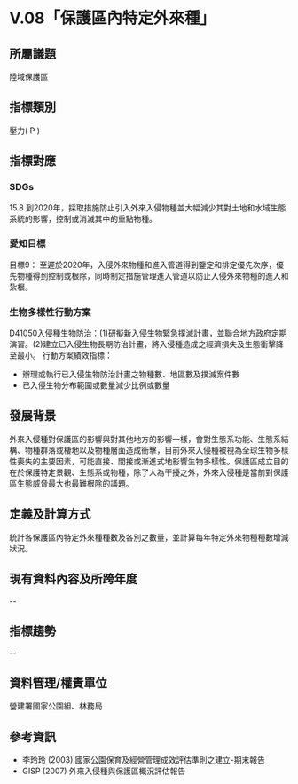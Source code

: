 # V.08「保護區內特定外來種」

<script type="text/javascript" src="http://cdn.mathjax.org/mathjax/latest/MathJax.js?config=TeX-AMS-MML_HTMLorMML"></script>


## 所屬議題
陸域保護區
## 指標類別
壓力( P )
## 指標對應
### SDGs
15.8
到2020年，採取措施防止引入外來入侵物種並大幅減少其對土地和水域生態系統的影響，控制或消滅其中的重點物種。
### 愛知目標
目標9：
至遲於2020年，入侵外來物種和進入管道得到鑒定和排定優先次序，優先物種得到控制或根除，同時制定措施管理進入管道以防止入侵外來物種的進入和紮根。
### 生物多樣性行動方案
D41050入侵種生物防治：(1)研擬新入侵生物緊急撲滅計畫，並聯合地方政府定期演習。(2)建立已入侵生物長期防治計畫，將入侵種造成之經濟損失及生態衝擊降至最小。
行動方案績效指標：
* 辦理或執行已入侵生物防治計畫之物種數、地區數及撲滅案件數
* 已入侵生物分布範圍或數量減少比例或數量
## 發展背景
外來入侵種對保護區的影響與對其他地方的影響一樣，會對生態系功能、生態系結構、物種群落或棲地以及物種層面造成衝擊，目前外來入侵種被視為全球生物多樣性喪失的主要因素，可能直接、間接或漸進式地影響生物多樣性。保護區成立目的在於保護特定景觀、生態系或物種，除了人為干擾之外，外來入侵種是當前對保護區生態威脅最大也最難根除的議題。
## 定義及計算方式
統計各保護區內特定外來種種數及各別之數量，並計算每年特定外來物種種數增減狀況。
## 現有資料內容及所跨年度
--
## 指標趨勢
--
## 資料管理/權責單位
營建署國家公園組、林務局
## 參考資訊
* 李玲玲 (2003) 國家公園保育及經營管理成效評估準則之建立-期末報告
* GISP (2007) 外來入侵種與保護區概況評估報告
